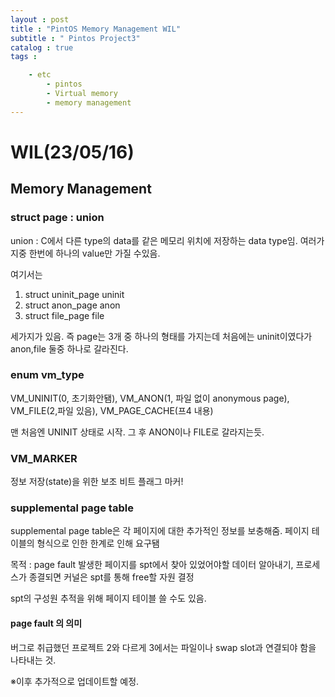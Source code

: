 ```yaml
---
layout : post
title : "PintOS Memory Management WIL"
subtitle : " Pintos Project3"
catalog : true
tags : 	

    - etc
        - pintos
        - Virtual memory
        - memory management
---
```


# WIL(23/05/16)

## Memory Management

### struct page : union

union : C에서 다른 type의 data를 같은 메모리 위치에 저장하는 data type임. 여러가지중 한번에 하나의 value만 가질 수있음. 

여기서는

1. struct uninit_page uninit 
2. struct anon_page anon 
3. struct file_page file 

세가지가 있음. 즉 page는 3개 중 하나의 형태를 가지는데 처음에는 uninit이였다가 anon,file 둘중 하나로 갈라진다.



### enum vm_type

VM_UNINIT(0, 초기화안됌), VM_ANON(1, 파일 없이 anonymous page), VM_FILE(2,파일 있음), VM_PAGE_CACHE(프4 내용)

맨 처음엔 UNINIT 상태로 시작. 그 후 ANON이나 FILE로 갈라지는듯.



### VM_MARKER

정보 저장(state)을 위한 보조 비트 플래그 마커!



### supplemental page table

supplemental page table은 각 페이지에 대한 추가적인 정보를 보충해줌. 페이지 테이블의 형식으로 인한 한계로 인해 요구됌

목적 : page fault 발생한 페이지를 spt에서 찾아 있었어야할 데이터 알아내기, 프로세스가 종결되면 커널은 spt를 통해 free할 자원 결정

spt의 구성원 추적을 위해 페이지 테이블 쓸 수도 있음.



#### page fault 의 의미

버그로 취급했던 프로젝트 2와 다르게 3에서는 파일이나 swap slot과 연결되야 함을 나타내는 것.



※이후 추가적으로 업데이트할 예정.



